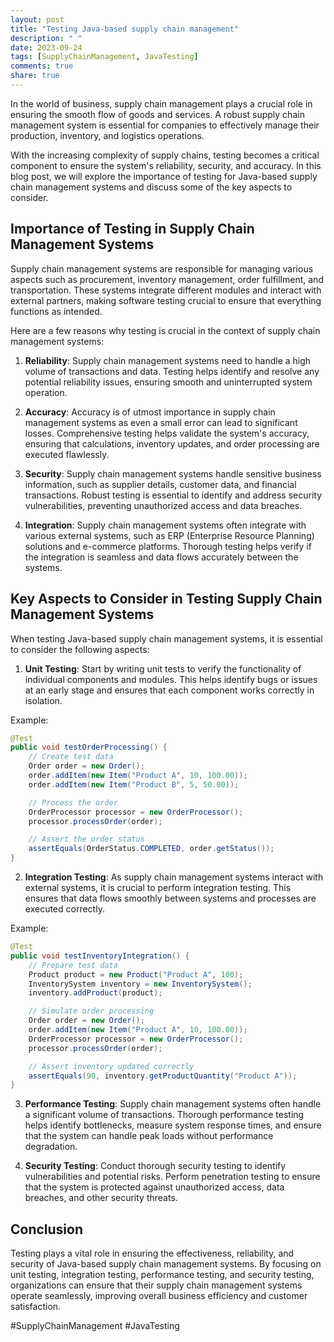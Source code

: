 ```yaml
---
layout: post
title: "Testing Java-based supply chain management"
description: " "
date: 2023-09-24
tags: [SupplyChainManagement, JavaTesting]
comments: true
share: true
---
```


In the world of business, supply chain management plays a crucial role in ensuring the smooth flow of goods and services. A robust supply chain management system is essential for companies to effectively manage their production, inventory, and logistics operations.

With the increasing complexity of supply chains, testing becomes a critical component to ensure the system's reliability, security, and accuracy. In this blog post, we will explore the importance of testing for Java-based supply chain management systems and discuss some of the key aspects to consider.

## Importance of Testing in Supply Chain Management Systems

Supply chain management systems are responsible for managing various aspects such as procurement, inventory management, order fulfillment, and transportation. These systems integrate different modules and interact with external partners, making software testing crucial to ensure that everything functions as intended.

Here are a few reasons why testing is crucial in the context of supply chain management systems:

1. **Reliability**: Supply chain management systems need to handle a high volume of transactions and data. Testing helps identify and resolve any potential reliability issues, ensuring smooth and uninterrupted system operation.

2. **Accuracy**: Accuracy is of utmost importance in supply chain management systems as even a small error can lead to significant losses. Comprehensive testing helps validate the system's accuracy, ensuring that calculations, inventory updates, and order processing are executed flawlessly.

3. **Security**: Supply chain management systems handle sensitive business information, such as supplier details, customer data, and financial transactions. Robust testing is essential to identify and address security vulnerabilities, preventing unauthorized access and data breaches.

4. **Integration**: Supply chain management systems often integrate with various external systems, such as ERP (Enterprise Resource Planning) solutions and e-commerce platforms. Thorough testing helps verify if the integration is seamless and data flows accurately between the systems.

## Key Aspects to Consider in Testing Supply Chain Management Systems

When testing Java-based supply chain management systems, it is essential to consider the following aspects:

1. **Unit Testing**: Start by writing unit tests to verify the functionality of individual components and modules. This helps identify bugs or issues at an early stage and ensures that each component works correctly in isolation.

Example:
```java
@Test
public void testOrderProcessing() {
    // Create test data
    Order order = new Order();
    order.addItem(new Item("Product A", 10, 100.00));
    order.addItem(new Item("Product B", 5, 50.00));

    // Process the order
    OrderProcessor processor = new OrderProcessor();
    processor.processOrder(order);

    // Assert the order status
    assertEquals(OrderStatus.COMPLETED, order.getStatus());
}
```

2. **Integration Testing**: As supply chain management systems interact with external systems, it is crucial to perform integration testing. This ensures that data flows smoothly between systems and processes are executed correctly.

Example:
```java
@Test
public void testInventoryIntegration() {
    // Prepare test data
    Product product = new Product("Product A", 100);
    InventorySystem inventory = new InventorySystem();
    inventory.addProduct(product);

    // Simulate order processing
    Order order = new Order();
    order.addItem(new Item("Product A", 10, 100.00));
    OrderProcessor processor = new OrderProcessor();
    processor.processOrder(order);

    // Assert inventory updated correctly
    assertEquals(90, inventory.getProductQuantity("Product A"));
}
```

3. **Performance Testing**: Supply chain management systems often handle a significant volume of transactions. Thorough performance testing helps identify bottlenecks, measure system response times, and ensure that the system can handle peak loads without performance degradation.

4. **Security Testing**: Conduct thorough security testing to identify vulnerabilities and potential risks. Perform penetration testing to ensure that the system is protected against unauthorized access, data breaches, and other security threats.

## Conclusion

Testing plays a vital role in ensuring the effectiveness, reliability, and security of Java-based supply chain management systems. By focusing on unit testing, integration testing, performance testing, and security testing, organizations can ensure that their supply chain management systems operate seamlessly, improving overall business efficiency and customer satisfaction.

#SupplyChainManagement #JavaTesting